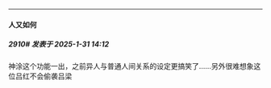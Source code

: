 ﻿
*****

####  人又如何  
##### 2910#       发表于 2025-1-31 14:12

神涂这个功能一出，之前异人与普通人间关系的设定更搞笑了……另外很难想象这位吕红不会偷袭吕梁

